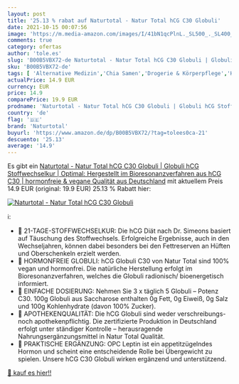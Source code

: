 ```yaml
---
layout: post
title: '25.13 % rabat auf Naturtotal - Natur Total hCG C30 Globuli'
date: 2021-10-15 00:07:56
image: 'https://m.media-amazon.com/images/I/41bN1qcPlnL._SL500_._SL400_.jpg'
comments: true
category: ofertas
author: 'tole.es'
slug: 'B00B5VBX72-de Naturtotal - Natur Total hCG C30 Globuli | Globuli hCG...'
sku: 'B00B5VBX72-de'
tags: [ 'Alternative Medizin','Chia Samen','Drogerie & Körperpflege','Homöopathische Einzelwirkstoffe','Medizin & Erste Hilfe','Pflanzliche Ergänzungsmittel','Vitamine, Mineralien & Ergänzungsmittel','naturtotal', ]
actualPrice: 14.9 EUR
currency: EUR
price: 14.9
comparePrice: 19.9 EUR
prodname: 'Naturtotal - Natur Total hCG C30 Globuli | Globuli hCG Stoffwechselkur | Optimal: Hergestellt im Bioresonanzverfahren aus hCG C30 | hormonfreie & vegane Qualität aus Deutschland'
country: 'de'
flag: '🇩🇪'
brand: 'Naturtotal'
buyurl: 'https://www.amazon.de/dp/B00B5VBX72/?tag=tolees0ca-21'
descuento: '25.13'
average: '14.9'
---
```


Es gibt ein [Naturtotal - Natur Total hCG C30 Globuli | Globuli hCG Stoffwechselkur | Optimal: Hergestellt im Bioresonanzverfahren aus hCG C30 | hormonfreie & vegane Qualität aus Deutschland](https://www.amazon.de/dp/B00B5VBX72/?tag=tolees0ca-21) mit aktuellem Preis 14.9 EUR (original: 19.9 EUR) 25.13 % Rabatt hier:

[![Naturtotal - Natur Total hCG C30 Globuli](https://m.media-amazon.com/images/I/41bN1qcPlnL._SL500_._SL400_.jpg)](https://www.amazon.de/dp/B00B5VBX72/?tag=tolees0ca-21)

ℹ️:

- 🌱 21-TAGE-STOFFWECHSELKUR: Die hCG Diät nach Dr. Simeons basiert auf Täuschung des Stoffwechsels. Erfolgreiche Ergebnisse, auch in den Wechseljahren, können dabei besonders bei den Fettreserven an Hüften und Oberschenkeln erzielt werden.
- 🌱 HORMONFREIE GLOBULI: hCG Globuli C30 von Natur Total sind 100% vegan und hormonfrei. Die natürliche Herstellung erfolgt im Bioresonanzverfahren, welches die Globuli radionisch/ bioenergetisch informiert.
- 🌱 EINFACHE DOSIERUNG: Nehmen Sie 3 x täglich 5 Globuli – Potenz C30. 100g Globuli aus Saccharose enthalten 0g Fett, 0g Eiweiß, 0g Salz und 100g Kohlenhydrate (davon 100% Zucker).
- 🌱 APOTHEKENQUALITÄT: Die hCG Globuli sind weder verschreibungs- noch apothekenpflichtig. Die zertifizierte Produktion in Deutschland erfolgt unter ständiger Kontrolle – herausragende Nahrungsergänzungsmittel in Natur Total Qualität.
- 🌱 PRAKTISCHE ERGÄNZUNG: OPC Leptin ist ein appetitzügelndes Hormon und scheint eine entscheidende Rolle bei Übergewicht zu spielen. Unsere hCG C30 Globuli wirken ergänzend und unterstützend.

[🛒 kauf es hier!!](https://www.amazon.de/dp/B00B5VBX72/?tag=tolees0ca-21)
